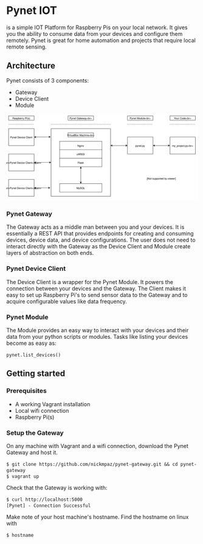 # Pynet IOT

is a simple IOT Platform for Raspberry Pis on your local network. It gives you
the ability to consume data from your devices and configure them remotely. 
Pynet is great for home automation and projects that require local remote sensing.

## Architecture

Pynet consists of 3 components: 
    
- Gateway
- Device Client
- Module

![Pynet Architecture](https://github.com/nickmpaz/pynet-user-guide/blob/master/images/pynet.svg)

### Pynet Gateway 

The Gateway acts as a middle man between you and your devices. It is
essentially a REST API that provides endpoints for creating and consuming
devices, device data, and device configurations. The user does not need to 
interact directly with the Gateway as the Device Client and Module create
layers of abstraction on both ends.

### Pynet Device Client

The Device Client is a wrapper for the Pynet Module. It powers the connection 
between your devices and the Gateway. The Client makes it easy to set up 
Raspberry Pi's to send sensor data to the Gateway and to acquire configurable 
values like data frequency.

### Pynet Module

The Module provides an easy way to interact with your devices and their data
from your python scripts or modules. Tasks like listing your devices become as
easy as:

    pynet.list_devices()

## Getting started

### Prerequisites

- A working Vagrant installation 
- Local wifi connection
- Raspberry Pi(s)

### Setup the Gateway

On any machine with Vagrant and a wifi connection, download the Pynet Gateway
and host it.

    $ git clone https://github.com/nickmpaz/pynet-gateway.git && cd pynet-gateway
    $ vagrant up

Check that the Gateway is working with:

    $ curl http://localhost:5000
    [Pynet] - Connection Successful

Make note of your host machine's hostname. Find the hostname on linux with

    $ hostname

### 
